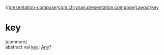//[presentation-compose](../../../index.md)/[com.chrynan.presentation.compose](../index.md)/[Layout](index.md)/[key](key.md)

# key

[common]\
abstract val [key](key.md): [Any](https://kotlinlang.org/api/latest/jvm/stdlib/kotlin/-any/index.html)?
